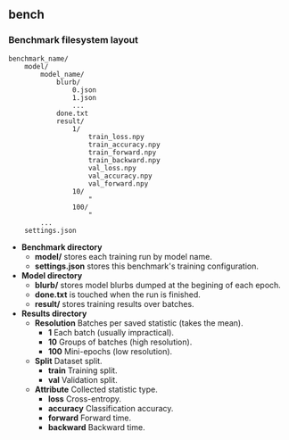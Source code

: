 ## bench

### Benchmark filesystem layout

```
benchmark_name/
    model/
        model_name/
            blurb/
                0.json
                1.json
                ...
            done.txt
            result/
                1/
                    train_loss.npy
                    train_accuracy.npy
                    train_forward.npy
                    train_backward.npy
                    val_loss.npy
                    val_accuracy.npy
                    val_forward.npy
                10/
                    "
                100/
                    "
        ...
    settings.json
```

* **Benchmark directory**
    * **model/** stores each training run by model name.
    * **settings.json** stores this benchmark's training configuration.
* **Model directory**
    * **blurb/** stores model blurbs dumped at the begining of each epoch.
    * **done.txt** is touched when the run is finished.
    * **result/** stores training results over batches.
* **Results directory**
    * **Resolution** Batches per saved statistic (takes the mean).
        * **1** Each batch (usually impractical).
        * **10** Groups of batches (high resolution).
        * **100** Mini-epochs (low resolution).
    * **Split** Dataset split.
        * **train** Training split.
        * **val** Validation split.
    * **Attribute** Collected statistic type.
        * **loss** Cross-entropy.
        * **accuracy** Classification accuracy.
        * **forward** Forward time.
        * **backward** Backward time.
